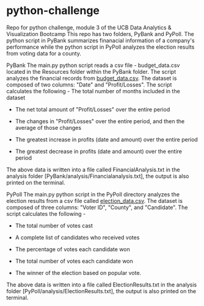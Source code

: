 # python-challenge
Repo for python challenge, module 3 of the UCB Data Analytics &amp; Visualization Bootcamp
This repo has two folders, PyBank and PyPoll. The python script in PyBank summarizes finanacial information of a company's performance while the python script in PyPoll analyzes the election results from voting data for a county.

PyBank
The main.py python script reads a csv file - budget_data.csv located in the Resources folder within the PyBank folder. The script analyzes the financial records from [budget_data.csv](PyBank/Resources/budget_data.csv). The dataset is composed of two columns: "Date" and "Profit/Losses". The script calculates the following - 
The total number of months included in the dataset

* The net total amount of "Profit/Losses" over the entire period

* The changes in "Profit/Losses" over the entire period, and then the average of those changes

* The greatest increase in profits (date and amount) over the entire period

* The greatest decrease in profits (date and amount) over the entire period

The above data is written into a file called FinancialAnalysis.txt in the analysis folder [PyBank/analysis/Financialanalysis.txt], the output is also printed on the terminal.

PyPoll
The main.py python script in the PyPoll directory analyzes the election results from a csv file called [election_data.csv](PyPoll/Resources/election_data.csv). The dataset is composed of three columns: "Voter ID", "County", and "Candidate". The script calculates the following - 
* The total number of votes cast

* A complete list of candidates who received votes

* The percentage of votes each candidate won

* The total number of votes each candidate won

* The winner of the election based on popular vote.

The above data is written into a file called ElectionResults.txt in the analysis folder [PyPoll/analysis/ElectionResults.txt], the output is also printed on the terminal.